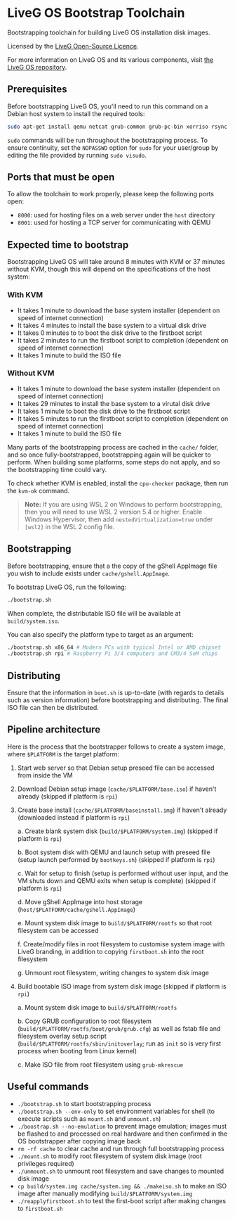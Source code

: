 # LiveG OS Bootstrap Toolchain
Bootstrapping toolchain for building LiveG OS installation disk images.

Licensed by the [LiveG Open-Source Licence](LICENCE.md).

For more information on LiveG OS and its various components, visit [the LiveG OS repository](https://github.com/LiveGTech/OS).

## Prerequisites
Before bootstrapping LiveG OS, you'll need to run this command on a Debian host system to install the required tools:

```bash
sudo apt-get install qemu netcat grub-common grub-pc-bin xorriso rsync
```

`sudo` commands will be run throughout the bootstrapping process. To ensure continuity, set the `NOPASSWD` option for `sudo` for your user/group by editing the file provided by running `sudo visudo`.

## Ports that must be open
To allow the toolchain to work properly, please keep the following ports open:

* `8000`: used for hosting files on a web server under the `host` directory
* `8001`: used for hosting a TCP server for communicating with QEMU

## Expected time to bootstrap
Bootstrapping LiveG OS will take around 8 minutes with KVM or 37 minutes without KVM, though this will depend on the specifications of the host system:

### With KVM
* It takes 1 minute to download the base system installer (dependent on speed of internet connection)
* It takes 4 minutes to install the base system to a virtual disk drive
* It takes 0 minutes to to boot the disk drive to the firstboot script
* It takes 2 minutes to run the firstboot script to completion (dependent on speed of internet connection)
* It takes 1 minute to build the ISO file

### Without KVM
* It takes 1 minute to download the base system installer (dependent on speed of internet connection)
* It takes 29 minutes to install the base system to a virutal disk drive
* It takes 1 minute to boot the disk drive to the firstboot script
* It takes 5 minutes to run the firstboot script to completion (dependent on speed of internet connection)
* It takes 1 minute to build the ISO file

Many parts of the bootstrapping process are cached in the `cache/` folder, and so once fully-bootstrapped, bootstrapping again will be quicker to perform. When building some platforms, some steps do not apply, and so the bootstrapping time could vary.

To check whether KVM is enabled, install the `cpu-checker` package, then run the `kvm-ok` command.

> **Note:** If you are using WSL 2 on Windows to perform bootstrapping, then you will need to use WSL 2 version 5.4 or higher. Enable Windows Hypervisor, then add `nestedVirtualization=true` under `[wsl2]` in the WSL 2 config file.

## Bootstrapping
Before bootstrapping, ensure that a the copy of the gShell AppImage file you wish to include exists under `cache/gshell.AppImage`.

To bootstrap LiveG OS, run the following:

```bash
./bootstrap.sh
```

When complete, the distributable ISO file will be available at `build/system.iso`.

You can also specify the platform type to target as an argument:

```bash
./bootstrap.sh x86_64 # Modern PCs with typical Intel or AMD chipset
./bootstrap.sh rpi # Raspberry Pi 3/4 computers and CM3/4 SoM chips
```

## Distributing
Ensure that the information in `boot.sh` is up-to-date (with regards to details such as version information) before bootstrapping and distributing. The final ISO file can then be distributed.

## Pipeline architecture
Here is the process that the bootstrapper follows to create a system image, where `$PLATFORM` is the target platform:

1. Start web server so that Debian setup preseed file can be accessed from inside the VM

2. Download Debian setup image (`cache/$PLATFORM/base.iso`) if haven't already (skipped if platform is `rpi`)

3. Create base install (`cache/$PLATFORM/baseinstall.img`) if haven't already (downloaded instead if platform is `rpi`)

    a. Create blank system disk (`build/$PLATFORM/system.img`) (skipped if platform is `rpi`)

    b. Boot system disk with QEMU and launch setup with preseed file (setup launch performed by `bootkeys.sh`) (skipped if platform is `rpi`)

    c. Wait for setup to finish (setup is performed without user input, and the VM shuts down and QEMU exits when setup is complete) (skipped if platform is `rpi`)

    d. Move gShell AppImage into host storage (`host/$PLATFORM/cache/gshell.AppImage`)

    e. Mount system disk image to `build/$PLATFORM/rootfs` so that root filesystem can be accessed

    f. Create/modify files in root filesystem to customise system image with LiveG branding, in addition to copying `firstboot.sh` into the root filesystem

    g. Unmount root filesystem, writing changes to system disk image

4. Build bootable ISO image from system disk image (skipped if platform is `rpi`)

    a. Mount system disk image to `build/$PLATFORM/rootfs`

    b. Copy GRUB configuration to root filesystem (`build/$PLATFORM/rootfs/boot/grub/grub.cfg`) as well as fstab file and filesystem overlay setup script (`build/$PLATFORM/rootfs/sbin/initoverlay`; run as `init` so is very first process when booting from Linux kernel)

    c. Make ISO file from root filesystem using `grub-mkrescue`

## Useful commands
* `./bootstrap.sh` to start bootstrapping process
* `./bootstrap.sh --env-only` to set environment variables for shell (to execute scripts such as `mount.sh` and `unmount.sh`)
* `./boostrap.sh --no-emulation` to prevent image emulation; images must be flashed to and processed on real hardware and then confirmed in the OS bootstrapper after copying image back
* `rm -rf cache` to clear cache and run through full bootstrapping process
* `./mount.sh` to modify root filesystem of system disk image (root privileges required)
* `./unmount.sh` to unmount root filesystem and save changes to mounted disk image
* `cp build/system.img cache/system.img && ./makeiso.sh` to make an ISO image after manually modifying `build/$PLATFORM/system.img`
* `./reapplyfirstboot.sh` to test the first-boot script after making changes to `firstboot.sh`
